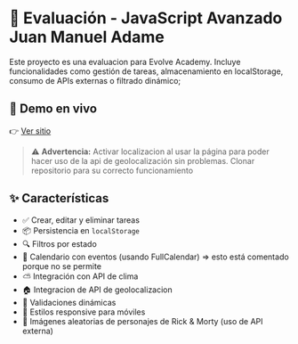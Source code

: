 # 🧠 Evaluación - JavaScript Avanzado Juan Manuel Adame

Este proyecto es una evaluacion para Evolve Academy. Incluye funcionalidades como gestión de tareas, almacenamiento en localStorage, consumo de APIs externas o filtrado dinámico;

## 🚀 Demo en vivo

👉 [Ver sitio](https://juanmadator.github.io/javascript-avanzado-evaluacion)

> ⚠️ **Advertencia:** Activar localizacion al usar la página para poder hacer uso de la api de geolocalización sin problemas.
> Clonar repositorio para su correcto funcionamiento
> 
## ✨ Características

- ✅ Crear, editar y eliminar tareas
- 📦 Persistencia en `localStorage`
- 🔍 Filtros por estado
- 📅 Calendario con eventos (usando FullCalendar) => esto está comentado porque no se permite
- ⛅ Integración con API de clima
- 🏠 Integracion de API de geolocalizacion
- 🧪 Validaciones dinámicas
- 💅 Estilos responsive para móviles
- 🎲 Imágenes aleatorias de personajes de Rick & Morty (uso de API externa)

